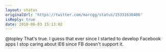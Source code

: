 ```yaml
---
layout: status
originalUrl: 'https://twitter.com/marcgg/status/15331630406'
isReply: true
date: 2010-06-03 15:13:02
---
```


@topley That's true. I guess that ever since I started to develop Facebook apps I stop caring about IE6 since FB doesn't support it.
